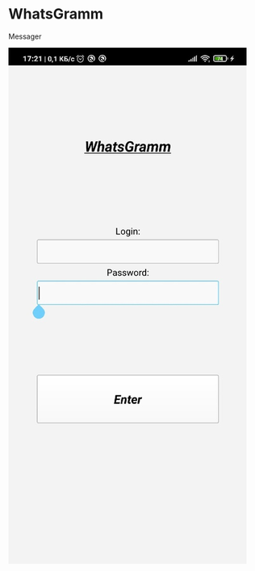 # WhatsGramm


Messager



![Иллюстрация к проекту](https://github.com/mrEscow/WhatsGramm/blob/master/images/First_Imagejpg.jpg)
